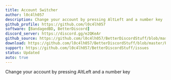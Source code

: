 ```yaml
---
title: Account Switcher
author: l0c4lh057
description: Change your account by pressing AltLeft and a number key
github_profile: https://github.com/l0c4lh057
software: [BandagedBD, BetterDiscord]
discord_server: https://discord.gg/e2QKeAr
github_source: https://github.com/l0c4lh057/BetterDiscordStuff/blob/master/Plugins/AccountSwitcher/AccountSwitcher.plugin.js
download: https://github.com/l0c4lh057/BetterDiscordStuff/blob/master/Plugins/AccountSwitcher/AccountSwitcher.plugin.js
support: https://github.com/l0c4lh057/BetterDiscordStuff/issues
status: Updated
auto: true
---
```

Change your account by pressing AltLeft and a number key